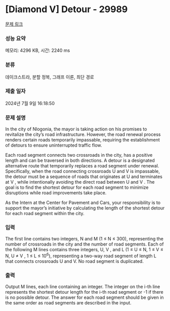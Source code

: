 # [Diamond V] Detour - 29989 

[문제 링크](https://www.acmicpc.net/problem/29989) 

### 성능 요약

메모리: 4296 KB, 시간: 2240 ms

### 분류

데이크스트라, 분할 정복, 그래프 이론, 최단 경로

### 제출 일자

2024년 7월 9일 16:18:50

### 문제 설명

<p>In the city of Nlogonia, the mayor is taking action on his promises to revitalize the city’s road infrastructure. However, the road renewal process renders certain roads temporarily impassable, requiring the establishment of detours to ensure uninterrupted traffic flow.</p>

<p>Each road segment connects two crossroads in the city, has a positive length and can be traversed in both directions. A detour is a designated alternative route that temporarily replaces a road segment under renewal. Specifically, when the road connecting crossroads U and V is impassable, the detour must be a sequence of roads that originates at U and terminates at V , while intentionally avoiding the direct road between U and V . The goal is to find the shortest detour for each road segment to minimize disruptions while road improvements take place.</p>

<p>As the Intern at the Center for Pavement and Cars, your responsibility is to support the mayor’s initiative by calculating the length of the shortest detour for each road segment within the city.</p>

### 입력 

 <p>The first line contains two integers, N and M (1 ≤ N ≤ 300), representing the number of crossroads in the city and the number of road segments. Each of the following M lines contains three integers, U, V , and L (1 ≤ U ≤ N, 1 ≤ V ≤ N, U  ≠ V , 1 ≤ L ≤ 10<sup>6</sup>), representing a two-way road segment of length L that connects crossroads U and V. No road segment is duplicated.</p>

### 출력 

 <p>Output M lines, each line containing an integer. The integer on the i-th line represents the shortest detour length for the i-th road segment or -1 if there is no possible detour. The answer for each road segment should be given in the same order as road segments are described in the input.</p>

